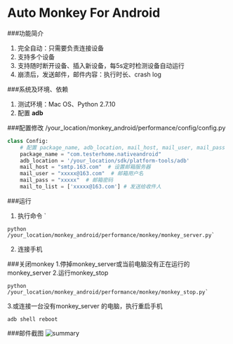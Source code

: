 # Auto Monkey For Android

###功能简介
1. 完全自动：只需要负责连接设备
2. 支持多个设备
3. 支持随时断开设备、插入新设备，每5s定时检测设备自动运行
4. 崩溃后，发送邮件，邮件内容：执行时长、crash log

###系统及环境、依赖
1. 测试环境：Mac OS、Python 2.7.10
2. 配置 **adb**

###配置修改
/your_location/monkey_android/performance/config/config.py

```python
class Config:
    # 配置 package_name, adb_location, mail_host, mail_user, mail_pass
    package_name = "com.testerhome.nativeandroid"
    adb_location = '/your_location/sdk/platform-tools/adb'
    mail_host = "smtp.163.com"  # 设置邮箱服务器
    mail_user = "xxxxx@163.com"  # 邮箱用户名
    mail_pass = "xxxxx"  # 邮箱密码
    mail_to_list = ['xxxxx@163.com'] # 发送给收件人
```

###运行
1. 执行命令 `
```shell
python /your_location/monkey_android/performance/monkey/monkey_server.py`
```
2. 连接手机

###关闭monkey
1.停掉monkey_server或当前电脑没有正在运行的 monkey_server
2.运行monkey_stop
```shell
python /your_location/monkey_android/performance/monkey/monkey_stop.py`
```
3.或连接一台没有monkey_server 的电脑，执行重启手机
```shell
adb shell reboot
```



###邮件截图
<img alt="summary" src="https://github.com/wangyunshuai/monkey_android/blob/master/performance/img/mail.png">
